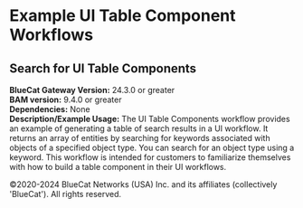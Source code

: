 # **Example UI Table Component Workflows**
## Search for UI Table Components

**BlueCat Gateway Version:** 24.3.0 or greater <br/>
**BAM version:** 9.4.0 or greater <br/>
**Dependencies:** None <br/>
**Description/Example Usage:** The UI Table Components workflow provides an example of generating a table of search results in a UI workflow. It returns an array of entities by searching for keywords associated with objects of a specified object type. You can search for an object type using a keyword. This workflow is intended for customers to familiarize themselves with how to build a table component in their UI workflows.

©2020-2024 BlueCat Networks (USA) Inc. and its affiliates (collectively 'BlueCat'). All rights reserved.
